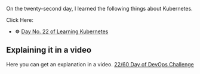 On the twenty-second day, I learned the following things about Kubernetes.

Click Here:

- ☸ [Day No. 22 of Learning Kubernetes](../PDFs/Kubernetes-2.pdf)

## **Explaining it in a video**

Here you can get an explanation in a video. [22/60 Day of DevOps Challenge](https://www.youtube.com/watch?v=24UbnN4l4XI&list=PLptbpfKzsc3BtEki4tHQm5Xmpj8w1_JlM&index=21)
